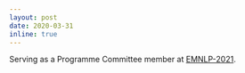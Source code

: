 ```yaml
---
layout: post
date: 2020-03-31
inline: true
---
```


Serving as a Programme Committee member at [EMNLP-2021](https://2021.emnlp.org/).
